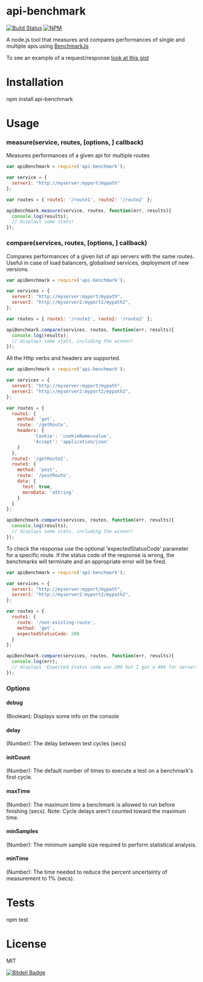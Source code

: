 api-benchmark
=============
[![Build Status](https://secure.travis-ci.org/matteofigus/api-benchmark.png?branch=master)](http://travis-ci.org/matteofigus/api-benchmark)
[![NPM](https://nodei.co/npm/api-benchmark.png?downloads=true)](https://npmjs.org/package/api-benchmark)

A node.js tool that measures and compares performances of single and multiple apis using [BenchmarkJs](http://benchmarkjs.com/)

To see an example of a request/response [look at this gist](https://gist.github.com/matteofigus/6651234)

# Installation

  npm install api-benchmark

# Usage

### measure(service, routes, [options, ] callback)

Measures performances of a given api for multiple routes

```js
var apiBenchmark = require('api-benchmark');

var service = { 
  server1: "http://myserver:myport/mypath"
};

var routes = { route1: '/route1', route2: '/route2' };

apiBenchmark.measure(service, routes, function(err, results){
  console.log(results);
  // displays some stats!
});
```

### compare(services, routes, [options, ] callback)

Compares performances of a given list of api servers with the same routes. Useful in case of load balancers, globalised services, deployment of new versions.

```js
var apiBenchmark = require('api-benchmark');

var services = { 
  server1: "http://myserver:myport/mypath",
  server2: "http://myserver2:myport2/mypath2",
};

var routes = { route1: '/route1', route2: '/route2' };

apiBenchmark.compare(services, routes, function(err, results){
  console.log(results);
  // displays some stats, including the winner!
});
```

All the Http verbs and headers are supported.

```js
var apiBenchmark = require('api-benchmark');

var services = { 
  server1: "http://myserver:myport/mypath",
  server2: "http://myserver2:myport2/mypath2",
};

var routes = { 
  route1: {
    method: 'get',
    route: '/getRoute',
    headers: {
          'Cookie': 'cookieName=value',
          'Accept': 'application/json'
    }
  },
  route2: '/getRoute2',
  route3: { 
    method: 'post', 
    route: '/postRoute', 
    data: { 
      test: true, 
      moreData: 'aString' 
    }
  }
};

apiBenchmark.compare(services, routes, function(err, results){
  console.log(results);
  // displays some stats, including the winner!
});
```

To check the response use the optional 'expectedStatusCode' parameter for a specific route. If the status code of the response is wrong, the benchmarks will terminate and an appropriate error will be fired.

```js 
var apiBenchmark = require('api-benchmark');

var services = { 
  server1: "http://myserver:myport/mypath",
  server2: "http://myserver2:myport2/mypath2",
};

var routes = {
  route1: {
    route: '/not-existing-route',
    method: 'get',
    expectedStatusCode: 200
  }
};

apiBenchmark.compare(services, routes, function(err, results){
  console.log(err);
  // displays 'Expected Status code was 200 but I got a 404 for server1/route1'
});
```

### Options

#### debug
  (Boolean): Displays some info on the console

#### delay
  (Number): The delay between test cycles (secs)

#### initCount
  (Number): The default number of times to execute a test on a benchmark's first cycle.

#### maxTime
  (Number): The maximum time a benchmark is allowed to run before finishing (secs).
  Note: Cycle delays aren't counted toward the maximum time.

#### minSamples
  (Number): The minimum sample size required to perform statistical analysis.

#### minTime
  (Number): The time needed to reduce the percent uncertainty of measurement to 1% (secs).

# Tests

  npm test

# License

MIT

[![Bitdeli Badge](https://d2weczhvl823v0.cloudfront.net/matteofigus/api-benchmark/trend.png)](https://bitdeli.com/free "Bitdeli Badge")

